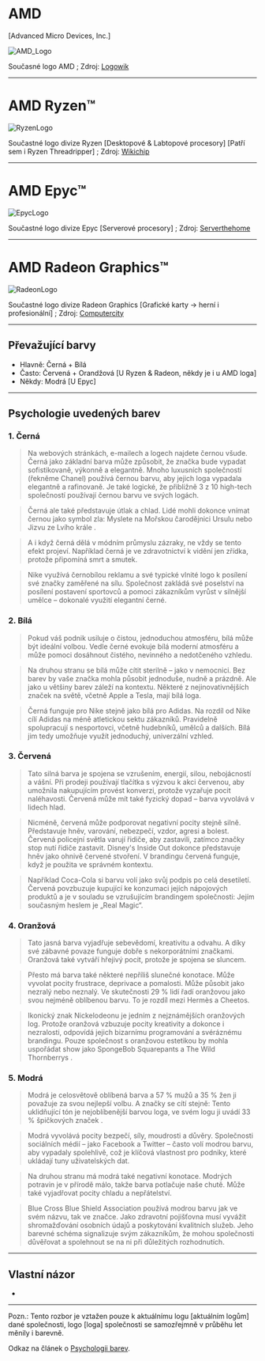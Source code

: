 # AMD 
[Advanced Micro Devices, Inc.]

![AMD_Logo](https://logowik.com/content/uploads/images/amd7686.jpg)

Současné logo AMD ; Zdroj: [Logowik](https://logowik.com/amd-vector-logo-1-5500.html)

---
# AMD Ryzen™

![RyzenLogo](https://en.wikichip.org/w/images/2/23/amd_ryzen_black_bg_logo.png)

Součastné logo divize Ryzen [Desktopové & Labtopové procesory] [Patří sem i Ryzen Threadripper] ; Zdroj: [Wikichip](https://en.wikichip.org/wiki/File:amd_ryzen_black_bg_logo.png)

---
# AMD Epyc™

![EpycLogo](https://www.servethehome.com/wp-content/uploads/2017/05/AMD-EPYC-Logo.jpg)

Součastné logo divize Epyc [Serverové procesory] ; Zdroj: [Serverthehome](https://www.servethehome.com/amd-epyc-new-amd-zen-based-server-brand-naples/)

---
# AMD Radeon Graphics™

![RadeonLogo](https://computercity.com/wp-content/uploads/image-71.png)

Součastné logo divize Radeon Graphics [Grafické karty -> herní i profesionální] ; Zdroj: [Computercity](https://computercity.com/hardware/video-cards/what-is-amd-radeon-and-do-i-need-it)

---
## Převažující barvy
- Hlavně: Černá + Bílá
- Často: Červená + Orandžová [U Ryzen & Radeon, někdy je i u AMD loga]
- Někdy: Modrá [U Epyc]

---
## Psychologie uvedených barev

### 1. Černá
> Na webových stránkách, e-mailech a logech najdete černou všude. Černá jako základní barva může způsobit, že značka bude vypadat sofistikovaně, výkonně a elegantně. Mnoho luxusních společností (řekněme Chanel) používá černou barvu, aby jejich loga vypadala elegantně a rafinovaně. Je také logické, že přibližně 3 z 10 high-tech společností používají černou barvu ve svých logách.

> Černá ale také představuje útlak a chlad. Lidé mohli dokonce vnímat černou jako symbol zla: Myslete na Mořskou čarodějnici Ursulu nebo Jizvu ze Lvího krále . 

> A i když černá dělá v módním průmyslu zázraky, ne vždy se tento efekt projeví. Například černá je ve zdravotnictví k vidění jen zřídka, protože připomíná smrt a smutek.

> Nike využívá černobílou reklamu a své typické vlnité logo k posílení své značky zaměřené na sílu. Společnost zakládá své poselství na posílení postavení sportovců a pomoci zákazníkům vyrůst v silnější umělce – dokonalé využití elegantní černé.

### 2. Bílá
> Pokud váš podnik usiluje o čistou, jednoduchou atmosféru, bílá může být ideální volbou. Vedle černé evokuje bílá moderní atmosféru a může pomoci dosáhnout čistého, nevinného a nedotčeného vzhledu. 

> Na druhou stranu se bílá může cítit sterilně – jako v nemocnici. Bez barev by vaše značka mohla působit jednoduše, nudně a prázdně. Ale jako u většiny barev záleží na kontextu. Některé z nejinovativnějších značek na světě, včetně Apple a Tesla, mají bílá loga.

> Černá funguje pro Nike stejně jako bílá pro Adidas. Na rozdíl od Nike cílí Adidas na méně atletickou sektu zákazníků. Pravidelně spolupracují s nesportovci, včetně hudebníků, umělců a dalších. Bílá jim tedy umožňuje využít jednoduchý, univerzální vzhled.

### 3. Červená
> Tato silná barva je spojena se vzrušením, energií, silou, nebojácností a vášní. Při prodeji používají tlačítka s výzvou k akci červenou, aby umožnila nakupujícím provést konverzi, protože vyzařuje pocit naléhavosti. Červená může mít také fyzický dopad – barva vyvolává v lidech hlad.

> Nicméně, červená může podporovat negativní pocity stejně silně. Představuje hněv, varování, nebezpečí, vzdor, agresi a bolest. Červená policejní světla varují řidiče, aby zastavili, zatímco značky stop nutí řidiče zastavit. Disney's Inside Out dokonce představuje hněv jako ohnivě červené stvoření. V brandingu červená funguje, když je použita ve správném kontextu.

> Například Coca-Cola si barvu volí jako svůj podpis po celá desetiletí. Červená povzbuzuje kupující ke konzumaci jejích nápojových produktů a je v souladu se vzrušujícím brandingem společnosti: Jejím současným heslem je „Real Magic“.

### 4. Oranžová
> Tato jasná barva vyjadřuje sebevědomí, kreativitu a odvahu. A díky své zábavné povaze funguje dobře s nekorporátními značkami. Oranžová také vytváří hřejivý pocit, protože je spojena se sluncem.

>Přesto má barva také některé nepříliš slunečné konotace. Může vyvolat pocity frustrace, deprivace a pomalosti. Může působit jako nezralý nebo neznalý. Ve skutečnosti 29 % lidí řadí oranžovou jako svou nejméně oblíbenou barvu. To je rozdíl mezi Hermès a Cheetos. 

> Ikonický znak Nickelodeonu je jedním z nejznámějších oranžových log. Protože oranžová vzbuzuje pocity kreativity a dokonce i nezralosti, odpovídá jejich bizarnímu programování a svéráznému brandingu. Pouze společnost s oranžovou estetikou by mohla uspořádat show jako SpongeBob Squarepants a The Wild Thornberrys .

### 5. Modrá
> Modrá je celosvětově oblíbená barva a 57 % mužů a 35 % žen ji považuje za svou nejlepší volbu. A značky se cítí stejně: Tento uklidňující tón je nejoblíbenější barvou loga, ve svém logu ji uvádí 33 % špičkových značek .

> Modrá vyvolává pocity bezpečí, síly, moudrosti a důvěry. Společnosti sociálních médií – jako Facebook a Twitter – často volí modrou barvu, aby vypadaly spolehlivě, což je klíčová vlastnost pro podniky, které ukládají tuny uživatelských dat.

> Na druhou stranu má modrá také negativní konotace. Modrých potravin je v přírodě málo, takže barva potlačuje naše chutě. Může také vyjadřovat pocity chladu a nepřátelství.

> Blue Cross Blue Shield Association používá modrou barvu jak ve svém názvu, tak ve značce. Jako zdravotní pojišťovna musí vyvážit shromažďování osobních údajů a poskytování kvalitních služeb. Jeho barevné schéma signalizuje svým zákazníkům, že mohou společnosti důvěřovat a spolehnout se na ni při důležitých rozhodnutích.

---
## Vlastní názor
- 

---
Pozn.: Tento rozbor je vztažen pouze k aktuálnímu logu [aktuálním logům] dané společnosti, logo [loga] společnosti se samozřejmně v průběhu let měnily i barevně.

Odkaz na článek o [Psychologii barev](https://blog.hubspot.com/the-hustle/psychology-of-color).
